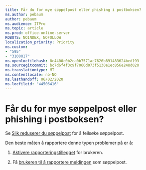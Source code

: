 ```yaml
---
title: Får du for mye søppelpost eller phishing i postboksen?
ms.author: pebaum
author: pebaum
ms.audience: ITPro
ms.topic: article
ms.prod: office-online-server
ROBOTS: NOINDEX, NOFOLLOW
localization_priority: Priority
ms.custom:
- "595"
- "3100017"
ms.openlocfilehash: 8c4400c0b2ca0b7571ac7626b891483624bed193
ms.sourcegitcommit: bc7d6f4f3c9f7060d073f5130e1ec856e248d020
ms.translationtype: MT
ms.contentlocale: nb-NO
ms.lasthandoff: 06/02/2020
ms.locfileid: "44506416"
---
```

# <a name="are-you-getting-too-much-spam-or-phish-in-your-mailbox"></a>Får du for mye søppelpost eller phishing i postboksen?

Se [Slik reduserer du søppelpost](https://docs.microsoft.com/microsoft-365/security/office-365-security/anti-spam-protection) for å feilsøke søppelpost.
  
Den beste måten å rapportere denne typen problemer på er å:
  
1. [Aktivere rapporteringstillegget](https://docs.microsoft.com/microsoft-365/security/office-365-security/enable-the-report-message-add-in) for brukeren.

2. Få [brukeren til å rapportere meldingen](https://support.office.com/article/b5caa9f1-cdf3-4443-af8c-ff724ea719d2) som søppelpost.
